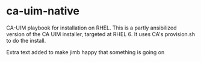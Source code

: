 # ca-uim-native
CA-UIM playbook for installation on RHEL.  This is a partly ansibilized version of the CA UIM installer, targeted at RHEL 6.  It uses CA's provision.sh to do the install.  


Extra text added to make jimb happy that something is going on

